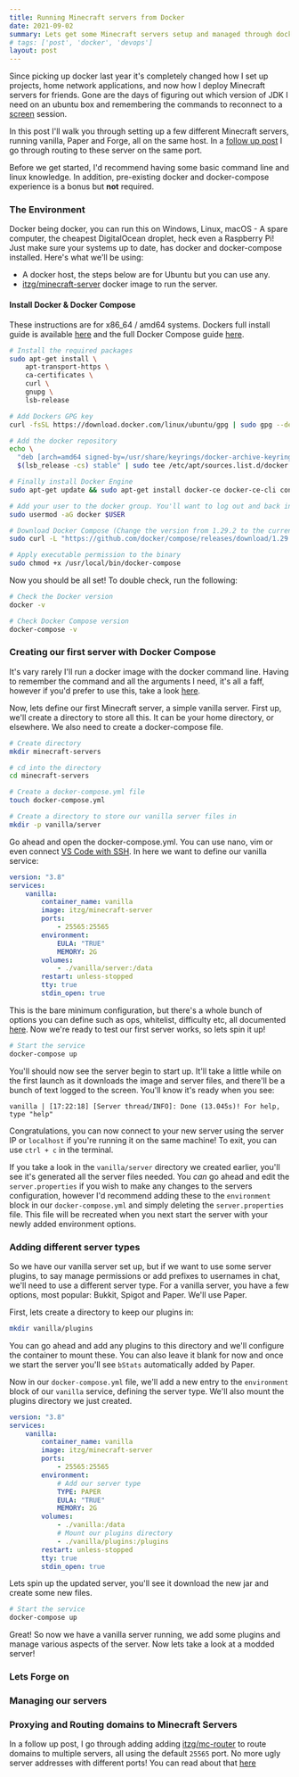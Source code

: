 ```yaml
---
title: Running Minecraft servers from Docker
date: 2021-09-02
summary: Lets get some Minecraft servers setup and managed through docker!
# tags: ['post', 'docker', 'devops']
layout: post
---
```


Since picking up docker last year it's completely changed how I set up projects, home network applications, and now how I deploy Minecraft servers for friends. Gone are the days of figuring out which version of JDK I need on an ubuntu box and remembering the commands to reconnect to a [screen](https://help.ubuntu.com/community/Screen) session.

In this post I'll walk you through setting up a few different Minecraft servers, running vanilla, Paper and Forge, all on the same host. In a [follow up post](/blog/routing-minecraft-servers) I go through routing to these server on the same port.

Before we get started, I'd recommend having some basic command line and linux knowledge. In addition, pre-existing docker and docker-compose experience is a bonus but **not** required.

### The Environment

Docker being docker, you can run this on Windows, Linux, macOS - A spare computer, the cheapest DigitalOcean droplet, heck even a Raspberry Pi! Just make sure your systems up to date, has docker and docker-compose installed. Here's what we'll be using:

- A docker host, the steps below are for Ubuntu but you can use any.
- [itzg/minecraft-server](https://hub.docker.com/r/itzg/minecraft-server) docker image to run the server.

#### Install Docker & Docker Compose

These instructions are for x86_64 / amd64 systems. Dockers full install guide is available [here](https://docs.docker.com/engine/install/ubuntu/) and the full Docker Compose guide [here](https://docs.docker.com/compose/install/).

``` bash
# Install the required packages
sudo apt-get install \
    apt-transport-https \
    ca-certificates \
    curl \
    gnupg \
    lsb-release

# Add Dockers GPG key
curl -fsSL https://download.docker.com/linux/ubuntu/gpg | sudo gpg --dearmor -o /usr/share/keyrings/docker-archive-keyring.gpg

# Add the docker repository
echo \
  "deb [arch=amd64 signed-by=/usr/share/keyrings/docker-archive-keyring.gpg] https://download.docker.com/linux/ubuntu \
  $(lsb_release -cs) stable" | sudo tee /etc/apt/sources.list.d/docker.list > /dev/null

# Finally install Docker Engine
sudo apt-get update && sudo apt-get install docker-ce docker-ce-cli containerd.io

# Add your user to the docker group. You'll want to log out and back in so the permissions are set
sudo usermod -aG docker $USER

# Download Docker Compose (Change the version from 1.29.2 to the current version)
sudo curl -L "https://github.com/docker/compose/releases/download/1.29.2/docker-compose-$(uname -s)-$(uname -m)" -o /usr/local/bin/docker-compose

# Apply executable permission to the binary
sudo chmod +x /usr/local/bin/docker-compose
```

Now you should be all set! To double check, run the following:
``` bash
# Check the Docker version
docker -v

# Check Docker Compose version
docker-compose -v
```

### Creating our first server with Docker Compose

It's vary rarely I'll run a docker image with the docker command line. Having to remember the command and all the arguments I need, it's all a faff, however if you'd prefer to use this, take a look [here](https://hub.docker.com/r/itzg/minecraft-server).

Now, lets define our first Minecraft server, a simple vanilla server. First up, we'll create a directory to store all this. It can be your home directory, or elsewhere. We also need to create a docker-compose file.

``` bash
# Create directory
mkdir minecraft-servers

# cd into the directory
cd minecraft-servers

# Create a docker-compose.yml file
touch docker-compose.yml

# Create a directory to store our vanilla server files in
mkdir -p vanilla/server
```

Go ahead and open the docker-compose.yml. You can use nano, vim or even connect [VS Code with SSH](https://code.visualstudio.com/docs/remote/ssh).
In here we want to define our vanilla service:

``` yaml
version: "3.8"
services:
    vanilla:
        container_name: vanilla
        image: itzg/minecraft-server
        ports:
            - 25565:25565
        environment:
            EULA: "TRUE"
            MEMORY: 2G
        volumes:
            - ./vanilla/server:/data
        restart: unless-stopped
        tty: true
        stdin_open: true
```

This is the bare minimum configuration, but there's a whole bunch of options you can define such as ops, whitelist, difficulty etc, all documented [here](https://github.com/itzg/docker-minecraft-server/blob/master/README.md#server-configuration). Now we're ready to test our first server works, so lets spin it up!

``` bash
# Start the service
docker-compose up
```

You'll should now see the server begin to start up. It'll take a little while on the first launch as it downloads the image and server files, and there'll be a bunch of text logged to the screen. You'll know it's ready when you see:

``` log
vanilla | [17:22:18] [Server thread/INFO]: Done (13.045s)! For help, type "help"
```

Congratulations, you can now connect to your new server using the server IP or `localhost` if you're running it on the same machine! To exit, you can use `ctrl + c` in the terminal.

If you take a look in the `vanilla/server` directory we created earlier, you'll see it's generated all the server files needed. You *can* go ahead and edit the `server.properties` if you wish to make any changes to the servers configuration, however I'd recommend adding these to the `environment` block in our `docker-compose.yml` and simply deleting the `server.properties` file. This file will be recreated when you next start the server with your newly added environment options.



### Adding different server types

So we have our vanilla server set up, but if we want to use some server plugins, to say manage permissions or add prefixes to usernames in chat, we'll need to use a different server type. For a vanilla server, you have a few options, most popular: Bukkit, Spigot and Paper. We'll use Paper.

First, lets create a directory to keep our plugins in:

``` bash
mkdir vanilla/plugins

```

You can go ahead and add any plugins to this directory and we'll configure the container to mount these. You can also leave it blank for now and once we start the server you'll see `bStats` automatically added by Paper.

Now in our `docker-compose.yml` file, we'll add a new entry to the `environment` block of our `vanilla` service, defining the server type. We'll also mount the plugins directory we just created.

``` yaml
version: "3.8"
services:
    vanilla:
        container_name: vanilla
        image: itzg/minecraft-server
        ports:
            - 25565:25565
        environment:
            # Add our server type
            TYPE: PAPER
            EULA: "TRUE"
            MEMORY: 2G
        volumes:
            - ./vanilla:/data
            # Mount our plugins directory
            - ./vanilla/plugins:/plugins
        restart: unless-stopped
        tty: true
        stdin_open: true
```

Lets spin up the updated server, you'll see it download the new jar and create some new files.

``` bash
# Start the service
docker-compose up
```

Great! So now we have a vanilla server running, we add some plugins and manage various aspects of the server. Now lets take a look at a modded server!

### Lets Forge on

 

### Managing our servers


### Proxying and Routing domains to Minecraft Servers

In a follow up post, I go through adding adding [itzg/mc-router](https://hub.docker.com/r/itzg/mc-router) to route domains to multiple servers, all using the default `25565` port. No more ugly server addresses with different ports! You can read about that [here](/blog/routung-minecraft-servers)